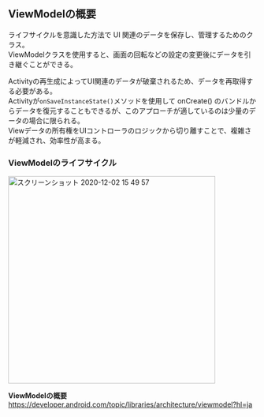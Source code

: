 ## ViewModelの概要

ライフサイクルを意識した方法で UI 関連のデータを保存し、管理するためのクラス。  
ViewModelクラスを使用すると、画面の回転などの設定の変更後にデータを引き継ぐことができる。  

Activityの再生成によってUI関連のデータが破棄されるため、データを再取得する必要がある。  
Activityが`onSaveInstanceState()`メソッドを使用して onCreate() のバンドルからデータを復元することもできるが、このアプローチが適しているのは少量のデータの場合に限られる。  
Viewデータの所有権をUIコントローラのロジックから切り離すことで、複雑さが軽減され、効率性が高まる。

### ViewModelのライフサイクル
<img width="420" alt="スクリーンショット 2020-12-02 15 49 57" src="https://user-images.githubusercontent.com/16067422/105327413-35fef480-5c12-11eb-849a-5e049787e703.png">

**ViewModelの概要**   
https://developer.android.com/topic/libraries/architecture/viewmodel?hl=ja  

